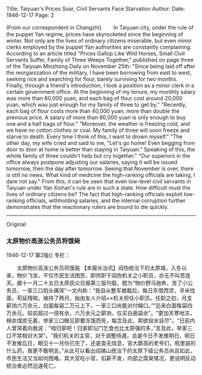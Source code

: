 Title: Taiyuan's Prices Soar, Civil Servants Face Starvation
Author:
Date: 1946-12-17
Page: 2

(From our correspondent in Changzhi)
　　In Taiyuan city, under the rule of the puppet Yan regime, prices have skyrocketed since the beginning of winter. Not only are the lives of ordinary citizens miserable, but even minor clerks employed by the puppet Yan authorities are constantly complaining. According to an article titled "Prices Gallop Like Wild Horses, Small Civil Servants Suffer, Family of Three Weeps Together," published on page three of the Taiyuan Minzhong Daily on November 25th: "Since being laid off after the reorganization of the military, I have been borrowing from east to west, seeking rice and searching for flour, barely surviving for two months. Finally, through a friend's introduction, I took a position as a minor clerk in a certain government office. At the beginning of my tenure, my monthly salary was more than 60,000 yuan, and each bag of flour cost around 20,000 yuan, which was just enough for my family of three to get by." "Recently, each bag of flour costs more than 40,000 yuan, more than double the previous price. A salary of more than 60,000 yuan is only enough to buy one and a half bags of flour." "Moreover, the weather is freezing cold, and we have no cotton clothes or coal. My family of three will soon freeze and starve to death. Every time I think of this, I want to drown myself." "The other day, my wife cried and said to me, "Let's go home! Even begging from door to door at home is better than staying in Taiyuan." Speaking of this, the whole family of three couldn't help but cry together." "Our superiors in the office always postpone adjusting our salaries, saying it will be issued tomorrow, then the day after tomorrow. Seeing that November is over, there is still no news. What kind of medicine the high-ranking officials are taking, I dare not say." From this, it can be seen that even low-level civil servants in Taiyuan under Yan Xishan's rule are in such a state. How difficult must the lives of ordinary citizens be? The fact that high-ranking officials exploit low-ranking officials, withholding salaries, and the internal corruption further demonstrates that the reactionary rulers are bound to die quickly.



<hr /> 

Original: 


### 太原物价高涨公务员将饿毙

1946-12-17
第2版()
专栏：

　　太原物价高涨公务员将饿毙
    【本报长治讯】阎伪统治下的太原城，入冬以来，物价飞涨，不仅市民生活困苦，即供职于阎伪机关之小职员，亦无不叫苦连天。据十一月二十五日太原民众日报第三版刊载，题为“物价野马驰奔，苦了小公务员，一家三口抱头痛哭”一文内称：“我自从整军被裁后，每日东借西贷，寻米找面，苟延残喘，维持了两月，始由友人介绍××机关担任小职员。任职之初，月支薪饷六万余元，白面每袋二万元上下，一家三口尚能对付糊口。”“迩来白面每袋四万余元，较前超过一倍有余，六万余元之薪饷，仅买白面袋余”。“更加天寒地冻，棉衣煤炭无着，举家三口眼见即要冻饿而死，每念及此，即欲投水自尽”。“日前内人曾哭着向我说：“咱归家吧！归家即沿门乞食也比太原强的多，”言及此，举家三口不禁相对大哭”。“我们机关的主官，对于调整待遇，总是今日不发推明日，明日不发推后日，眼见十一月份已完了，还是杳无信息，官大爵高的老爷们，瓶里装的什么药，我更不敢明言。”从此可以看出阎锡山统治下的太原下级公务员尚且如此，市民生活又当如何困难。其大官吃小官，扣薪不发，内部之腐臭情况，更说明反动统治者必然迅速死亡。
